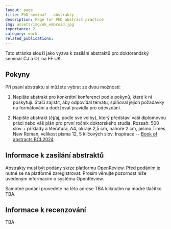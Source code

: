```yaml
---
layout: page
title: PhD seminář - abstrakty
description: Page for PhD abstract practice 
img: assets/img/uk_embroid.jpg
importance: 2
category: work
related_publications: 
---
```


Tato stránka slouží jako výzva k zasílání abstraktů pro doktorandský seminář ČJ a OL na FF UK. 

## Pokyny

Při psaní abstraktu si můžete vybrat ze dvou možností:

1) Napište abstrakt pro konkrétní konferenci podle pokynů, které k ní poskytují. Stačí zajistit, aby odpovídal tématu, splňoval jejich požadavky na formátování a dodržoval pravidla pro odevzdání.

2) Napište abstrakt (čj/aj, podle své volby), který představí vaši diplomovou práci nebo váš plán pro první ročník doktorského studia. Rozsah: 500 slov + příklady a literatura, A4, okraje 2,5 cm, nahoře 2 cm, písmo Times New Roman, velikost písma 12, 5 klíčových slov. Inspirace -- [Book of abstracts BCL2024](https://bcl2024.ff.cuni.cz/wp-content/uploads/sites/92/2024/09/BCL2024-Book-of-abstracts_240915.pdf)

## Informace k zasílání abstraktů 

Abstrakty musí být podány skrze platformu OpenReview. Před podáním je nutné se na platformě zaregistrovat. Prosím věnujte pozornost níže uvedeným informacím o systému OpenReview. 

Samotné podání provedete na této adrese TBA kliknutím na modré tlačítko TBA.  

## Informace k recenzování 
TBA

